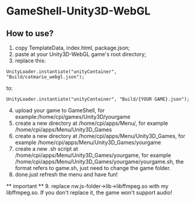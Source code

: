 # GameShell-Unity3D-WebGL

## How to use?
1. copy TemplateData, index.html, package.json;
2. paste at your Unity3D-WebGL game's root directory;
3. replace this:
```
UnityLoader.instantiate("unityContainer", "Build/catmario_webgl.json");
```
to:
```
UnityLoader.instantiate("unityContainer", "Build/{YOUR GAME}.json");
```
4. upload your game to GameShell, for example:/home/cpi/games/Unity3D/yourgame
5. create a new directory at /home/cpi/apps/Menu/, for example /home/cpi/apps/Menu/Unity3D_Games
6. create a new directory at /home/cpi/apps/Menu/Unity3D_Games, for example /home/cpi/apps/Menu/Unity3D_Games/yourgame
7. create a new .sh script at /home/cpi/apps/Menu/Unity3D_Games/yourgame, for example /home/cpi/apps/Menu/Unity3D_Games/yourgame/yourgame.sh, the format refers to game.sh, just need to change the game folder.
8. done.just refresh the menu and have fun!

** important **
9. replace nw.js-folder->lib->libffmpeg.so with my libffmpeg.so. If you don't replace it, the game won't support audio!
